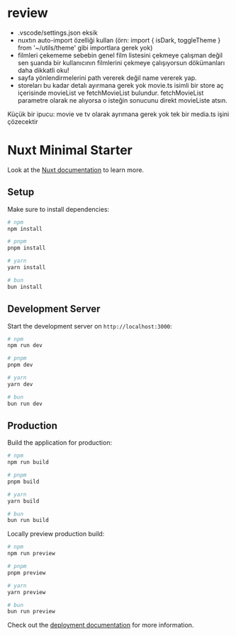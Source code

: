 # review

- .vscode/settings.json eksik
- nuxtın auto-import özelliği kullan (örn: import { isDark, toggleTheme } from '~/utils/theme' gibi importlara gerek yok)
- filmleri çekememe sebebin genel film listesini çekmeye çalışman değil sen şuanda bir kullanıcının filmlerini çekmeye çalışıyorsun dökümanları daha dikkatli oku!
- sayfa yönlendirmelerini path vererek değil name vererek yap.
- storeları bu kadar detalı ayırmana gerek yok movie.ts isimli bir store aç içerisinde movieList ve fetchMovieList bulundur. fetchMovieList parametre olarak ne alıyorsa o isteğin sonucunu direkt movieListe atsın.

Küçük bir ipucu: movie ve tv olarak ayrımana gerek yok tek bir media.ts işini çözecektir

# Nuxt Minimal Starter

Look at the [Nuxt documentation](https://nuxt.com/docs/getting-started/introduction) to learn more.

## Setup

Make sure to install dependencies:

```bash
# npm
npm install

# pnpm
pnpm install

# yarn
yarn install

# bun
bun install
```

## Development Server

Start the development server on `http://localhost:3000`:

```bash
# npm
npm run dev

# pnpm
pnpm dev

# yarn
yarn dev

# bun
bun run dev
```

## Production

Build the application for production:

```bash
# npm
npm run build

# pnpm
pnpm build

# yarn
yarn build

# bun
bun run build
```

Locally preview production build:

```bash
# npm
npm run preview

# pnpm
pnpm preview

# yarn
yarn preview

# bun
bun run preview
```

Check out the [deployment documentation](https://nuxt.com/docs/getting-started/deployment) for more information.
